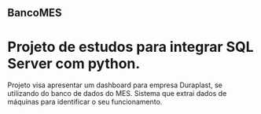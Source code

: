 ## BancoMES

# Projeto de **estudos** para integrar SQL Server com python.

Projeto visa apresentar um dashboard para empresa Duraplast, se utilizando do banco de dados do MES. Sistema que extrai dados de máquinas para identificar o seu funcionamento.
